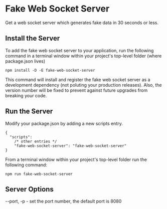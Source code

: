 # Fake Web Socket Server

Get a web socket server which generates fake data in 30 seconds or less.

## Install the Server

To add the fake web socket server to your application, run the following command in a terminal window within your project's top-level folder (where package.json lives)

```
npm install -D -E fake-web-socket-server
```

This command will install and register the fake web socket server as a development dependency (not poluting your production releases). Also, the version number will be fixed to prevent against future upgrades from breaking your code.

## Run the Server

Modify your package.json by adding a new scripts entry.

```
{
  "scripts":
    /* other entries */
    "fake-web-socket-server": "fake-web-socket-server"
}
```

From a terminal window within your project's top-level folder run the following command:

```
npm run fake-web-socket-server
```

## Server Options

--port, -p - set the port number, the default port is 8080

